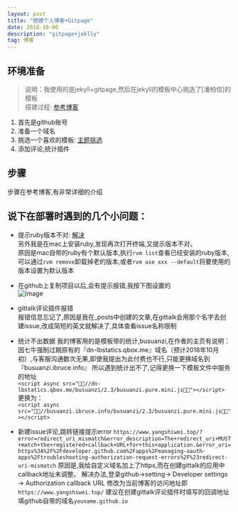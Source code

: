 ```yaml
---
layout: post
title: "搭建个人博客+Gitpage"
date: 2018-10-06
description: "gitpage+jeklly"
tag: 博客
---   
```


##   环境准备

> 说明：我使用的是jekyll+gitpage,然后在jekyll的模板中心挑选了[潘柏信]的模板   
搭建过程:  [参考博客](https://yq.aliyun.com/articles/640926)       
       
        

1. 首先是github账号
2. 准备一个域名
3. 挑选一个喜欢的模板:  [主题挑选](http://jekyllthemes.org/?spm=a2c4e.11153940.blogcont640926.12.77189941Qjir4F)
4. 添加评论,统计插件
     
##   步骤

步骤在参考博客,有非常详细的介绍      

说下在部署时遇到的几个小问题：  
------      

- 提示ruby版本不对:   [解决](https://www.jianshu.com/p/48ad6365f3eb)      
    另外我是在mac上安装ruby,发现再次打开终端,又提示版本不对。    
    原因是mac自带的ruby有个默认版本,执行`rvm list`查看已经安装的ruby版本,可以通过`rvm remove`卸载掉老的版本,或者`rvm use xxx --default`将要使用的版本设置为默认版本     

- 在github上复制项目以后,会有提示报错,我按下图设置的    
    ![image](https://user-images.githubusercontent.com/26788046/46715858-50f10900-cc94-11e8-85c1-a7e82ccd7ec7.png)

- gittalk评论插件报错    
    报错信息忘记了,原因是我在_posts中创建的文章,在gittalk会用那个名字去创建issue,改成简短的英文就解决了,具体查看issue名称限制 

-   统计不出数据
    我的博客用的是模板带的统计,busuanzi,在作者的主页有说明：               
    因七牛强制过期原有的『dn-lbstatics.qbox.me』域名（预计2018年10月初）,与客服沟通数次无果,即使我提出为此付费也不行,只能更换域名到『busuanzi.ibruce.info』
    所以遇到统计出不了,记得更换一下模板文件中服务的地址      
    `<script async src="//dn-lbstatics.qbox.me/busuanzi/2.3/busuanzi.pure.mini.js"></script>`      
    更换为：      
    `<script async src="//busuanzi.ibruce.info/busuanzi/2.3/busuanzi.pure.mini.js"></script>`      

- 新建issue评论,跳转链接提示error
  `https://www.yangshiwei.top/?error=redirect_uri_mismatch&error_description=The+redirect_uri+MUST+match+the+registered+callback+URL+for+this+application.&error_uri=https%3A%2F%2Fdeveloper.github.com%2Fapps%2Fmanaging-oauth-apps%2Ftroubleshooting-authorization-request-errors%2F%23redirect-uri-mismatch`
   原因是,我给自定义域名加上了https,而在创建gittalk的应用中callback地址未调整。
   解决办法,登录github->setting-> Developer settings -> Authorization callback URL 修改为当前博客的访问地址即`https://www.yangshiwei.top/`
   建议在创建gittalk评论插件时填写的回调地址填github自带的域名`youname.github.io`
